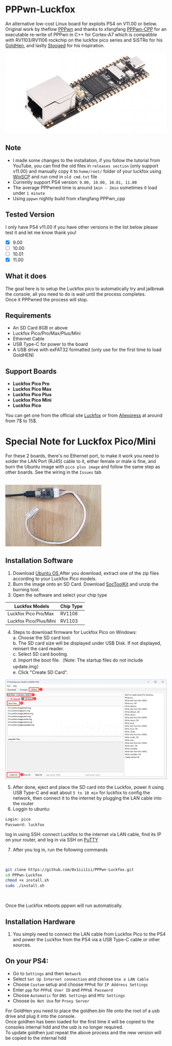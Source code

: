 # PPPwn-Luckfox

An alternative low-cost Linux board for exploits PS4 on V11.00 or below.<br>
Original work by theflow <a href=https://github.com/TheOfficialFloW/PPPwn>PPPwn</a> 
and thanks to xfangfang <a href=https://github.com/xfangfang/PPPwn_cpp>PPPwn-CPP</a> for an executable re-write of PPPwn in C++ for Cortex-A7 which is compatible with RV1103/RV1106 rockchip
on the luckfox pico series and SiSTRo for his <a href=https://github.com/GoldHEN/GoldHEN>GoldHen</a>, and lastly <a href=https://github.com/stooged/PI-Pwn>Stooged</a> for his inspiration. <br>

![](https://github.com/0x1iii1ii/PPPwn-Luckfox/blob/main/images/image1.jpg)

## Note

- I made some changes to the installation, if you follow the tutorial from YouTube, you can find the old files in `releases section` (only support v11.00)
and manually copy it to `home/root/` folder of your luckfox using <a href=https://sourceforge.net/projects/winscp/ >WinSCP</a> and run cmd in `old cmd.txt` file
- Currently support PS4 version: `9.00, 10.00, 10.01, 11.00`
- The average PPPwned time is around `1min - 2min` sometimes it load under `1 minute`
- Using `pppwn` nightly build from xfangfang PPPwn_cpp <be>

## Tested Version
I only have PS4 v11.00 if you have other versions in the list below please test it and let me know thank you!

- [x] 9.00
- [ ] 10.00
- [ ] 10.01
- [x] 11.00
      
## What it does

The goal here is to setup the Luckfox pico to automatically try and jailbreak the console, all you need to do is wait until the process completes.<br>
Once it PPPwned the process will stop. <br>

## Requirements

- An SD Card 8GB or above
- Luckfox Pico/Pro/Max/Plus/Mini
- Ethernet Cable
- USB Type-C for power to the board
- A USB drive with exFAT32 formatted (only use for the first time to load GoldHEN)

## Support Boards

- <b>Luckfox Pico Pro</b><br>
- <b>Luckfox Pico Max</b><br>
- <b>Luckfox Pico Plus</b><be>
- <b>Luckfox Pico Mini</b><br>
- <b>Luckfox Pico </b><br>

You can get one from the official site <a href=https://www.luckfox.com>Luckfox</a>  or from <a href=https://www.aliexpress.com/item/1005006083739388.html>Aliexpress</a> at around from 7$ to 15$.

# Special Note for Luckfox Pico/Mini
For these 2 boards, there's no Ethernet port, to make it work you need to solder the LAN Port (RJ45) cable to it, either female or male is fine, and burn the Ubuntu image with `pico plus image` and follow the same step as other boards. See the wiring in the `Issues` tab

<br>

<img src="https://github.com/0x1iii1ii/PPPwn-Luckfox/blob/main/images/image.jpg" alt="Luckfox Pico Mini" width="300">

## Installation Software

1. Download <a href=https://drive.google.com/drive/folders/1sFUWjYpDDisf92q9EwP1Ia7lHgp9PaFS>Ubuntu OS </a> After you download, extract one of the zip files according to your Luckfox Pico models. <br>
2. Burn the image onto an SD Card. Download <a href=https://drive.google.com/file/d/1ALo4G7rEaF1GNhUHINoYHT_RGWGddzYw>SocToolKit</a> and unzip the burning tool.
3. Open the software and select your chip type

Luckfox Models  | Chip Type
------------- | -------------
Luckfox Pico Pro/Max  | RV1106
Luckfox Pico/Plus/Mini  | RV1103 

4. Steps to download firmware for Luckfox Pico on Windows: <br>
  a. Choose the SD card tool.<br>
  b. The SD card size will be displayed under USB Disk. If not displayed, reinsert the card reader.<br>
  c. Select SD card booting.<br>
  d. Import the boot file.（Note: The startup files do not include update.img）<br>
  e. Click "Create SD Card".<br>

<img src="https://github.com/0x1iii1ii/PPPwn-Luckfox/blob/main/images/image2.jpg" alt="Luckfox Pico Mini" width="600">

5. After done, eject and place the SD card into the Luckfox, power it using USB Type-C and wait about `5 to 10 min` for luckfox to config the network, then connect it to the internet by plugging the LAN cable into the router <br> 
6. Loggin to ubuntu:

`Login: pico` <br>
`Password: luckfox` <be>

log in using SSH: connect Luckfox to the internet via LAN cable, find its IP on your router, and log in via SSH on <a href=https://putty.org>PuTTY</a>

7. After you log in, run the following commands

<br>

```sh
git clone https://github.com/0x1iii1ii/PPPwn-Luckfox.git
cd PPPwn-Luckfox
chmod +x install.sh
sudo ./install.sh
```

<br>

Once the Luckfox reboots pppwn will run automatically.<br>

## Installation Hardware

1. You simply need to connect the LAN cable from Luckfox Pico to the PS4 and power the Luckfox from the PS4 via a USB Type-C cable or other sources.

## On your PS4:<br>

- Go to `Settings` and then `Network`<br>
- Select `Set Up Internet connection` and choose `Use a LAN Cable`<br>
- Choose `Custom` setup and choose `PPPoE` for `IP Address Settings`<br>
- Enter `ppp` for `PPPoE User ID` and `PPPoE Password`<br>
- Choose `Automatic` for `DNS Settings` and `MTU Settings`<br>
- Choose `Do Not Use` for `Proxy Server`<br>

For GoldHen you need to place the goldhen.bin file onto the root of a usb drive and plug it into the console.<br>
Once goldhen has been loaded for the first time it will be copied to the consoles internal hdd and the usb is no longer required.<br>
To update goldhen just repeat the above process and the new version will be copied to the internal hdd<br>

